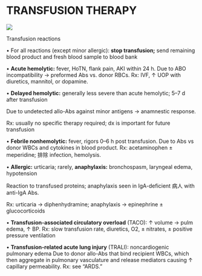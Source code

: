 

> 


# TRANSFUSION THERAPY

![](https://i.imgur.com/eZUjuJF.jpg)

Transfusion reactions

• For all reactions (except minor allergic): **stop transfusion;** send remaining blood product and fresh blood sample to blood bank

• **Acute hemolytic:** fever, HoTN, flank pain, AKI within 24 h. Due to ABO incompatibility → preformed Abs vs. donor RBCs. Rx: IVF, ↑ UOP with diuretics, mannitol, or dopamine.

• **Delayed hemolytic:** generally less severe than acute hemolytic; 5–7 d after transfusion

Due to undetected allo-Abs against minor antigens → anamnestic response.

Rx: usually no specific therapy required; dx is important for future transfusion

• **Febrile nonhemolytic:** fever, rigors 0–6 h post transfusion. Due to Abs vs donor WBCs and cytokines in blood product. Rx: acetaminophen ± meperidine; 排除 infection, hemolysis.

• **Allergic:** urticaria; rarely, **anaphylaxis:** bronchospasm, laryngeal edema, hypotension

Reaction to transfused proteins; anaphylaxis seen in IgA-deficient 病人 with anti-IgA Abs.

Rx: urticaria → diphenhydramine; anaphylaxis → epinephrine ± glucocorticoids

• **Transfusion-associated circulatory overload** (TACO): ↑ volume → pulm edema, ↑ BP. Rx: slow transfusion rate, diuretics, O2, ± nitrates, ± positive pressure ventilation

• **Transfusion-related acute lung injury** (TRALI): noncardiogenic pulmonary edema Due to donor allo-Abs that bind recipient WBCs, which then aggregate in pulmonary vasculature and release mediators causing ↑ capillary permeability. Rx: see “ARDS.”
